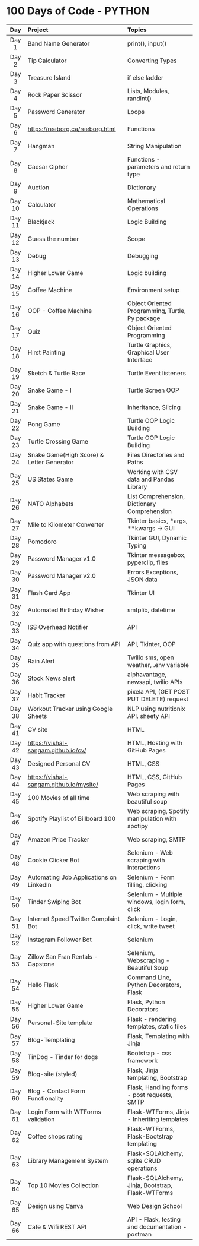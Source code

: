 # 100 Days of Code - PYTHON

|  Day   | Project                                   | Topics                                            |
|:------:|:------------------------------------------|:--------------------------------------------------|
| Day 1  | Band Name Generator                       | print(), input()                                  |
| Day 2  | Tip Calculator                            | Converting Types                                  |
| Day 3  | Treasure Island                           | if else ladder                                    |
| Day 4  | Rock Paper Scissor                        | Lists, Modules, randint()                         |
| Day 5  | Password Generator                        | Loops                                             |
| Day 6  | https://reeborg.ca/reeborg.html           | Functions                                         |
| Day 7  | Hangman                                   | String Manipulation                               |
| Day 8  | Caesar Cipher                             | Functions - parameters and return type            |
| Day 9  | Auction                                   | Dictionary                                        |
| Day 10 | Calculator                                | Mathematical Operations                           |
| Day 11 | Blackjack                                 | Logic Building                                    |
| Day 12 | Guess the number                          | Scope                                             |
| Day 13 | Debug                                     | Debugging                                         |
| Day 14 | Higher Lower Game                         | Logic building                                    |
| Day 15 | Coffee Machine                            | Environment setup                                 |
| Day 16 | OOP - Coffee Machine                      | Object Oriented Programming, Turtle, Py package   |
| Day 17 | Quiz                                      | Object Oriented Programming                       |
| Day 18 | Hirst Painting                            | Turtle Graphics, Graphical User Interface         |
| Day 19 | Sketch & Turtle Race                      | Turtle Event listeners                            |
| Day 20 | Snake Game - I                            | Turtle Screen OOP                                 |
| Day 21 | Snake Game - II                           | Inheritance, Slicing                              |
| Day 22 | Pong Game                                 | Turtle OOP Logic Building                         |
| Day 23 | Turtle Crossing Game                      | Turtle OOP Logic Building                         |
| Day 24 | Snake Game(High Score) & Letter Generator | Files Directories and Paths                       |  
| Day 25 | US States Game                            | Working with CSV data and Pandas Library          |
| Day 26 | NATO Alphabets                            | List Comprehension, Dictionary Comprehension      |
| Day 27 | Mile to Kilometer Converter               | Tkinter basics, *args, **kwargs -> GUI            |
| Day 28 | Pomodoro                                  | Tkinter GUI, Dynamic Typing                       |
| Day 29 | Password Manager v1.0                     | Tkinter messagebox, pyperclip, files              |
| Day 30 | Password Manager v2.0                     | Errors Exceptions, JSON data                      |
| Day 31 | Flash Card App                            | Tkinter UI                                        |
| Day 32 | Automated Birthday Wisher                 | smtplib, datetime                                 |
| Day 33 | ISS Overhead Notifier                     | API                                               |
| Day 34 | Quiz app with questions from API          | API, Tkinter, OOP                                 |
| Day 35 | Rain Alert                                | Twilio sms, open weather, .env variable           |
| Day 36 | Stock News alert                          | alphavantage, newsapi, twilio APIs                |
| Day 37 | Habit Tracker                             | pixela API, (GET POST PUT DELETE) request         |
| Day 38 | Workout Tracker using Google Sheets       | NLP using nutritionix API. sheety API             |
| Day 41 | CV site                                   | HTML                                              |
| Day 42 | https://vishal-sangam.github.io/cv/       | HTML, Hosting with GitHub Pages                   |
| Day 43 | Designed Personal CV                      | HTML, CSS                                         |
| Day 44 | https://vishal-sangam.github.io/mysite/   | HTML, CSS, GitHub Pages                           |
| Day 45 | 100 Movies of all time                    | Web scraping with beautiful soup                  |
| Day 46 | Spotify Playlist of Billboard 100         | Web scraping, Spotify manipulation with spotipy   |
| Day 47 | Amazon Price Tracker                      | Web scraping, SMTP                                |
| Day 48 | Cookie Clicker Bot                        | Selenium - Web scraping with interactions         |
| Day 49 | Automating Job Applications on LinkedIn   | Selenium - Form filling, clicking                 |
| Day 50 | Tinder Swiping Bot                        | Selenium - Multiple windows, login form, click    |   
| Day 51 | Internet Speed Twitter Complaint Bot      | Selenium - Login, click, write tweet              |
| Day 52 | Instagram Follower Bot                    | Selenium                                          |
| Day 53 | Zillow San Fran Rentals - Capstone        | Selenium, Webscraping - Beautiful Soup            |
| Day 54 | Hello Flask                               | Command Line, Python Decorators, Flask            |
| Day 55 | Higher Lower Game                         | Flask, Python Decorators                          |
| Day 56 | Personal-Site template                    | Flask - rendering templates, static files         |
| Day 57 | Blog-Templating                           | Flask, Templating with Jinja                      |
| Day 58 | TinDog - Tinder for dogs                  | Bootstrap - css framework                         |
| Day 59 | Blog-site (styled)                        | Flask, Jinja templating, Bootstrap                |
| Day 60 | Blog - Contact Form Functionality         | Flask, Handling forms - post requests, SMTP       |
| Day 61 | Login Form with WTForms validation        | Flask-WTForms, Jinja - Inheriting templates       |
| Day 62 | Coffee shops rating                       | Flask-WTForms, Flask-Bootstrap templating         |
| Day 63 | Library Management System                 | Flask-SQLAlchemy, sqlite CRUD operations          |
| Day 64 | Top 10 Movies Collection                  | Flask-SQLAlchemy, Jinja, Bootstrap, Flask-WTForms |
| Day 65 | Design using Canva                        | Web Design School                                 |
| Day 66 | Cafe & Wifi REST API                      | API - Flask, testing and documentation - postman  |